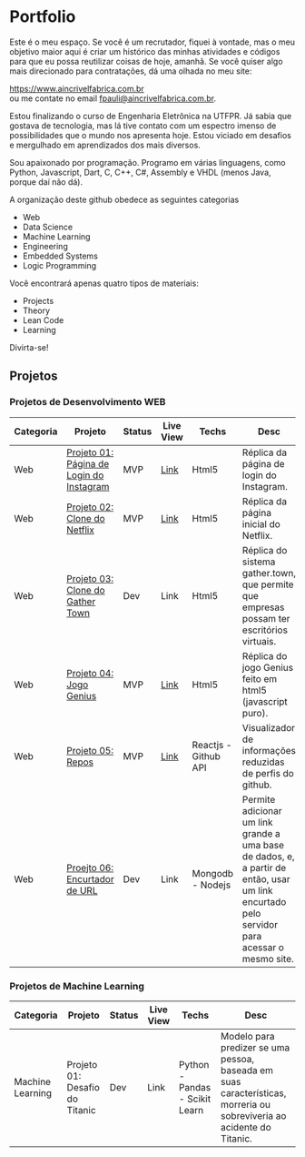 # Portfolio
Este é o meu espaço. Se você é um recrutador, fiquei à vontade, mas o meu objetivo maior aqui é criar um histórico das minhas atividades e códigos para que eu possa reutilizar coisas de hoje, amanhã. Se você quiser algo mais direcionado para contratações, dá uma olhada no meu site:

https://www.aincrivelfabrica.com.br  
ou me contate no email fpauli@aincrivelfabrica.com.br.  

Estou finalizando o curso de Engenharia Eletrônica na UTFPR. Já sabia que gostava de tecnologia, mas lá tive contato com um espectro imenso de possibilidades que o mundo nos apresenta hoje. Estou viciado em desafios e mergulhado em aprendizados dos mais diversos.

Sou apaixonado por programação. Programo em várias linguagens, como Python, Javascript, Dart, C,  C++, C#, Assembly e VHDL (menos Java, porque daí não dá).

A organização deste github obedece as seguintes categorias

- Web
- Data Science
- Machine Learning
- Engineering
- Embedded Systems
- Logic Programming

Você encontrará apenas quatro tipos de materiais:

- Projects
- Theory
- Lean Code
- Learning

Divirta-se!

## Projetos
### Projetos de Desenvolvimento WEB

| Categoria |Projeto  | Status  | Live View  | Techs | Desc |
|---|---|---|---|---|---|
| Web | [Projeto 01: Página de Login do Instagram](https://github.com/felipedepauli/projects/tree/main/01_instagram)  | MVP  |  [Link](https://aincrivelfabrica.com.br/projetos/01_instagram/) |  Html5 | Réplica da página de login do Instagram. |
| Web | [Projeto 02: Clone do Netflix](https://github.com/felipedepauli/projects/tree/main/02_netflix_clone)          | MVP  | [Link](https://aincrivelfabrica.com.br/projetos/02_netflix_clone/)  |  Html5 | Réplica da página inicial do Netflix.  |
| Web | [Projeto 03: Clone do Gather Town](https://github.com/felipedepauli/projects/tree/main/03_gather_clone)                 | Dev  | Link  | Html5  | Réplica do sistema gather.town, que permite que empresas possam ter escritórios virtuais. |
| Web | [Projeto 04: Jogo Genius](https://github.com/felipedepauli/projects/tree/main/04_genius)                                | MVP  | [Link](https://aincrivelfabrica.com.br/projetos/04_genius/)  | Html5  | Réplica do jogo Genius feito em html5 (javascript puro). |
| Web | [Projeto 05: Repos](https://github.com/felipedepauli/projects/tree/main/05_repos)                                       | MVP  | [Link](https://aincrivelfabrica.com.br/projetos/05_repos/)  | Reactjs - Github API  | Visualizador de informações reduzidas de perfis do github. |
| Web | [Proejto 06: Encurtador de URL](https://github.com/felipedepauli/projects/tree/main/06_ecurtador_de_url)                | Dev  |  Link|  Mongodb - Nodejs  | Permite adicionar um link grande a uma base de dados, e, a partir de então, usar um link encurtado pelo servidor para acessar o mesmo site. |


### Projetos de Machine Learning
| Categoria |Projeto  | Status  | Live View  | Techs | Desc |
|---|---|---|---|---|---|
| Machine Learning | Projeto 01: Desafio do Titanic | Dev | Link | Python - Pandas - Scikit Learn | Modelo para predizer se uma pessoa, baseada em suas características, morreria ou sobreviveria ao acidente do Titanic. |

